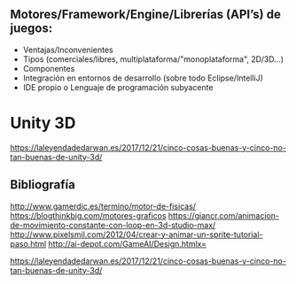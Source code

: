 ## Motores/Framework/Engine/Librerías (API’s) de juegos:
* Ventajas/Inconvenientes
* Tipos (comerciales/libres, multiplataforma/"monoplataforma", 2D/3D…)
* Componentes
* Integración en entornos de desarrollo (sobre todo Eclipse/IntelliJ) 
* IDE propio o Lenguaje de programación subyacente

# Unity 3D
https://laleyendadedarwan.es/2017/12/21/cinco-cosas-buenas-y-cinco-no-tan-buenas-de-unity-3d/

## Bibliografía
http://www.gamerdic.es/termino/motor-de-fisicas/
https://blogthinkbig.com/motores-graficos
https://giancr.com/animacion-de-movimiento-constante-con-loop-en-3d-studio-max/
http://www.pixelsmil.com/2012/04/crear-y-animar-un-sprite-tutorial-paso.html
http://ai-depot.com/GameAI/Design.htmlx=

https://laleyendadedarwan.es/2017/12/21/cinco-cosas-buenas-y-cinco-no-tan-buenas-de-unity-3d/
